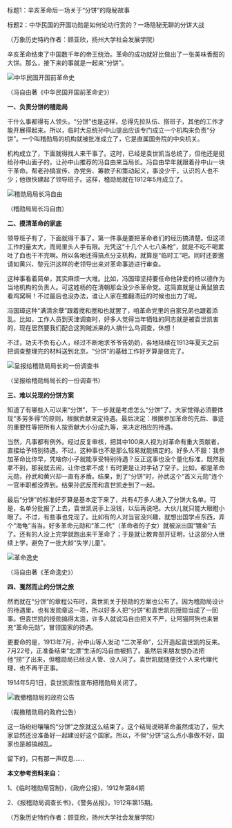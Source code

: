 

标题1：辛亥革命后一场关于“分饼”的隐秘故事

标题2：中华民国的开国功勋是如何论功行赏的？一场隐秘无聊的分饼大战



（万象历史特约作者：顾亚欣，扬州大学社会发展学院）

 

辛亥革命结束了中国数千年的帝王统治。革命的成功就好比做出了一张美味香甜的大饼。那么，接下来的事就是一起来“分饼”。

![中华民国开国前革命史](中华民国开国前革命史.jpeg)

（冯自由著《中华民国开国前革命史》）

**一、负责分饼的稽勋局**

干什么事都得有人领头。“分饼”也是这样，总得先拉队伍、搭班子，其他的工作才能开展得起来。所以，临时大总统孙中山提出应该专门成立一个机构来负责“分饼”。一个叫稽勋局的机构就被批准成立了，它是直属国务院的中央机关。

机构成立了，下面就得找人来干事了。这时，已经是袁世凯当总统了，但他还是挺给孙中山面子的，让孙中山推荐的冯自由来当局长。冯自由早年就跟着孙中山一块干革命。帮老孙搞宣传、办党务、筹款子和策动起义，事没少干，认识的人也不少；他很快建起了领导班子。这样，稽勋局就在1912年5月成立了。

![稽勋局局长冯自由](稽勋局局长冯自由.jpg)

（稽勋局局长冯自由）

**二、摸清革命的家底**

领导班子有了，下面就得干事了。第一件事是要把革命者们的经历搞清楚。但这项工作的量太大，而局里头人手有限。光凭这“十几个人七八条枪”，就是不吃不喝累吐了血也干不完啊。所以各地还得搞点分支机构，就算是“临时工”吧。同时还要邀请如黄兴、黎元洪这样的老领导出来对革命事迹进行审查。

这种事看着简单，其实麻烦一大堆。比如，冯国璋坚持要任命他钟爱的杨以德作为当地机构的负责人。可这姓杨的在清朝那会没少杀革命党。这简直就是让黄鼠狼去看鸡窝啊！不过最后也没办法，谁让人家在推翻清廷的时候也出力了呢。

冯国璋这种“满清余孽”跟着搅和搅和也就罢了，咱革命党里的自家兄弟也跟着添乱。比如，工作人员到天津调查时，好多人觉得当年牺牲的同志就是被袁世凯害的，现在居然要我们配合这狗贼派来的人搞什么鸟调查，休想！

不过，功夫不负有心人，经过不断地求爷爷告奶奶，各地陆续在1913年夏天之前把调查整理完的材料送到北京。“分饼”的基础工作好歹算是做完了。

![呈报给稽勋局局长的一份调查书](呈报给稽勋局局长的一份调查书.jpg)

（呈报给稽勋局局长的一份调查书）

**三、难以兑现的分饼方案**

知道了有哪些人可以来“分饼”，下一步就是考虑怎么“分饼”了。大家觉得必须要体现“多劳多得”的原则，根据贡献来定待遇。最后决定：根据参加革命的先后、事迹的重要性等把所有人按贡献大小分成九等，来决定相应的待遇。

当然，凡事都有例外。经过反复审核，把其中100来人视为对革命有重大贡献者，直接给予特别待遇。不过，这种事也不是那么轻易就能搞定的。好多人不服：我参加革命比你早，凭啥你小子就能享受特别待遇？反正这事也没个量化标准，既然我拿不到，那我就去闹，让你也拿不成！有时更是让对手钻了空子。比如，都是革命元勋，孙武和黄兴却一直有矛盾。结果，到了“分饼”时，孙武这个“首义元勋”连个一官半职都没弄到。结果孙武反而和袁世凯走到了一起。

最后“分饼”的标准好歹算是基本定下来了，共有4万多人进入了分饼大名单。可是，名单分批报了上去，袁世凯说手上没钱，以后再说吧。大伙儿就只能大眼瞪小眼了。不过，有些事也兑现了。比如有的人对当官没兴趣，就想出国学点东西，弄个“海龟”当当。好多革命元勋和“革二代”（革命者的子女）就被派出国“镀金”去了。还有的人没上完学就跑出来干革命了；于是就让教育部开证明，让这部分人继续上学，避免了一批大龄“失学儿童”。

![革命逸史](革命逸史.jpg)

（冯自由著《革命逸史》）

**四、戛然而止的分饼之旅**

然而就在“分饼”的章程公布时，袁世凯关于授勋的方案也公布了。因为稽勋局设计的待遇里，也有发勋章这一项，所以好多人把“分饼”和袁世凯的授勋当成了一回事。但袁世凯的授勋搞得太滥，许多人就说冯自由把关不严，让阿猫阿狗也来冒充“革命元勋”，冒领国家的待遇。

更要命的是，1913年7月，孙中山等人发动 “二次革命”，公开造起袁世凯的反来。7月22号，正准备结束“北漂”生活的冯自由被抓了。虽然后来朋友想办法把他“捞”了出来，但稽勋局已经没人管、没人问了。袁世凯就随便找个人来代理代理，也不再干正事。

1914年5月1日，袁世凯索性宣布把稽勋局关闭了。

![裁撤稽勋局的政府公告](裁撤稽勋局的政府公告.png)

（裁撤稽勋局的政府公告）

这一场纷纷嚷嚷的“分饼”之旅就这么结束了。这个结局说明革命虽然成功了，但大家显然还没准备好一起建设好这个国家。所以，不但“分饼”这么点小事做不好，国家也是越搞越乱。

留下的，只有那一声叹息……



**本文参考资料来自：**

1、《临时稽勋局官制》，《政府公报》，1912年第84期

2、《报稽勋局调查长书》，《警务丛报》，1912年第15期。



（万象历史特约作者：顾亚欣，扬州大学社会发展学院） 



